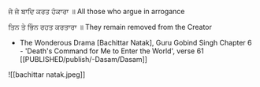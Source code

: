 ਜੇ ਜੇ ਬਾਦਿ ਕਰਤ ਹੰਕਾਰਾ ॥ 
All those who argue in arrogance 

ਤਿਨ ਤੇ ਭਿੰਨ ਰਹਤ ਕਰਤਾਰਾ ॥ 
They remain removed from the Creator 

- The Wonderous Drama [Bachittar Natak], Guru Gobind Singh Chapter 6 - 'Death's Command for Me to Enter the World', verse 61
[[PUBLISHED/publish/-Dasam/Dasam]]

![[bachittar natak.jpeg]]
